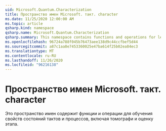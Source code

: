 ```yaml
---
uid: Microsoft.Quantum.Characterization
title: Пространство имен Microsoft. такт. character
ms.date: 11/25/2020 12:00:00 AM
ms.topic: article
qsharp.kind: namespace
qsharp.name: Microsoft.Quantum.Characterization
qsharp.summary: This namespace contains functions and operations for learning properties of quantum states and processes, including tomography and phase estimation.
ms.openlocfilehash: 96724a788f045b76473aee138d9c44ccfbef5d44
ms.sourcegitcommit: a87c1aa8e7453360025e47ba614f25b02ea84ec3
ms.translationtype: MT
ms.contentlocale: ru-RU
ms.lasthandoff: 11/26/2020
ms.locfileid: "96216138"
---
```

# <a name="microsoftquantumcharacterization-namespace"></a>Пространство имен Microsoft. такт. character

Это пространство имен содержит функции и операции для обучения свойств состояний тактов и процессов, включая томографи и оценку этапа.

